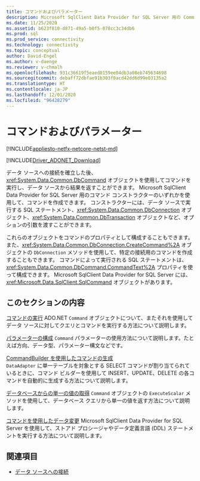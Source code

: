```yaml
---
title: コマンドおよびパラメーター
description: Microsoft SqlClient Data Provider for SQL Server 用の Command オブジェクトを使用してコマンドを実行し、データ ソースから結果を返す方法について説明します。
ms.date: 11/25/2020
ms.assetid: b623f810-d871-49a5-b0f5-078cc3c34db6
ms.prod: sql
ms.prod_service: connectivity
ms.technology: connectivity
ms.topic: conceptual
author: David-Engel
ms.author: v-daenge
ms.reviewer: v-chmalh
ms.openlocfilehash: 931c36619f5eaed0159ee04db3a08eb745634698
ms.sourcegitcommit: debaff72dbfae91b303f0acd42dd6d99e03135a2
ms.translationtype: HT
ms.contentlocale: ja-JP
ms.lasthandoff: 12/01/2020
ms.locfileid: "96428279"
---
```

# <a name="commands-and-parameters"></a>コマンドおよびパラメーター

[!INCLUDE[appliesto-netfx-netcore-netst-md](../../includes/appliesto-netfx-netcore-netst-md.md)]

[!INCLUDE[Driver_ADONET_Download](../../includes/driver_adonet_download.md)]

データ ソースへの接続を確立した後、<xref:System.Data.Common.DbCommand> オブジェクトを使用してコマンドを実行し、データ ソースから結果を返すことができます。 Microsoft SqlClient Data Provider for SQL Server 用のコマンド コンストラクターのいずれかを使用して、コマンドを作成できます。 コンストラクターには、データ ソースで実行する SQL ステートメント、<xref:System.Data.Common.DbConnection> オブジェクト、<xref:System.Data.Common.DbTransaction> オブジェクトなど、オプションの引数を渡すことができます。

これらのオブジェクトをコマンドのプロパティとして構成することもできます。 また、<xref:System.Data.Common.DbConnection.CreateCommand%2A> オブジェクトの `DbConnection` メソッドを使用して、特定の接続用のコマンドを作成することもできます。 コマンドによって実行される SQL ステートメントは、<xref:System.Data.Common.DbCommand.CommandText%2A> プロパティを使って構成できます。 Microsoft SqlClient Data Provider for SQL Server には、<xref:Microsoft.Data.SqlClient.SqlCommand> オブジェクトがあります。

## <a name="in-this-section"></a>このセクションの内容

[コマンドの実行](execute-command.md) ADO.NET `Command` オブジェクトについて、またそれを使用してデータ ソースに対してクエリとコマンドを実行する方法について説明します。

[パラメーターの構成](configure-parameters.md) `Command` パラメーターの使用方法について説明します。たとえば方向、データ型、パラメーター構文などです。

[CommandBuilder を使用したコマンドの生成](generate-commands-with-commandbuilders.md)  
`DataAdapter` に単一テーブルを対象とする SELECT コマンドが割り当てられているときに、コマンド ビルダーを使用して INSERT、UPDATE、DELETE の各コマンドを自動的に生成する方法について説明します。

[データベースからの単一の値の取得](obtain-single-value-from-database.md) `Command` オブジェクトの `ExecuteScalar` メソッドを使用して、データベース クエリから単一の値を返す方法について説明します。

[コマンドを使用したデータ変更](use-commands-to-modify-data.md) Microsoft SqlClient Data Provider for SQL Server を使用して、ストアド プロシージャやデータ定義言語 (DDL) ステートメントを実行する方法について説明します。

## <a name="see-also"></a>関連項目

- [データ ソースへの接続](connecting-to-data-source.md)
